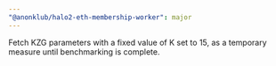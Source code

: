 ```yaml
---
"@anonklub/halo2-eth-membership-worker": major
---
```


Fetch KZG parameters with a fixed value of K set to 15, as a temporary measure until benchmarking is complete.
